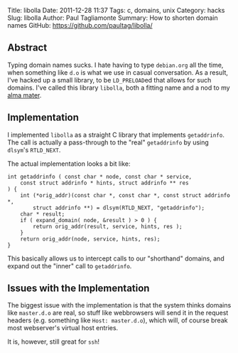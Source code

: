 Title: libolla
Date: 2011-12-28 11:37
Tags: c, domains, unix
Category: hacks
Slug: libolla
Author: Paul Tagliamonte
Summary: How to shorten domain names
GitHub: https://github.com/paultag/libolla/

Abstract
--------

Typing domain names sucks. I hate having to type `debian.org` all the time, when
something like `d.o` is what we use in casual conversation. As a result, I've
hacked up a small library, to be `LD_PRELOAD`ed that allows for such domains.
I've called this library `libolla`, both a fitting name and a nod to my
[alma mater](http://jcu.edu/).


Implementation
--------------

I implemented `libolla` as a straight C library that implements `getaddrinfo`.
The call is actually a pass-through to the "real" `getaddrinfo` by using
`dlsym`'s `RTLD_NEXT`.

The actual implementation looks a bit like:

    int getaddrinfo ( const char * node, const char * service,
        const struct addrinfo * hints, struct addrinfo ** res
    ) {
        int (*orig_addr)(const char *, const char *, const struct addrinfo *,
            struct addrinfo **) = dlsym(RTLD_NEXT, "getaddrinfo");
        char * result;
        if ( expand_domain( node, &result ) > 0 ) {
            return orig_addr(result, service, hints, res );
        }
        return orig_addr(node, service, hints, res);
    }

This basically allows us to intercept calls to our "shorthand" domains, and
expand out the "inner" call to `getaddrinfo`.


Issues with the Implementation
------------------------------

The biggest issue with the implementation is that the system thinks domains
like `master.d.o` are real, so stuff like webbrowsers will send it in the
request headers (e.g. something like `Host: master.d.o`), which will, of course
break most webserver's virtual host entries.

It is, however, still great for `ssh`!
